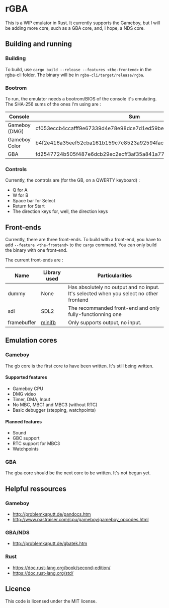 <!-- README.md --- 
;; 
;; Filename: README.md
;; Author: Louise <louise>
;; Created: Thu Dec 21 20:26:39 2017 (+0100)
;; Last-Updated: Mon Dec 25 20:26:23 2017 (+0100)
;;           By: Louise <louise>
 -->

# rGBA

This is a WIP emulator in Rust. It currently supports the Gameboy, but I will be adding more core,
such as a GBA core, and, I hope, a NDS core.

## Building and running

### Building

To build, use `cargo build --release --features <the-frontend>` in the rgba-cli folder.
The binary will be in `rgba-cli/target/release/rgba`.

### Bootrom

To run, the emulator needs a bootrom/BIOS of the console it's emulating. The SHA-256 sums of the ones
I'm using are :

|Console|Sum|
|-------|---|
|Gameboy (DMG)|cf053eccb4ccafff9e67339d4e78e98dce7d1ed59be819d2a1ba2232c6fce1c7|
|Gameboy Color|b4f2e416a35eef52cba161b159c7c8523a92594facb924b3ede0d722867c50c7|
|GBA|fd2547724b505f487e6dcb29ec2ecff3af35a841a77ab2e85fd87350abd36570|

### Controls

Currently, the controls are (for the GB, on a QWERTY keyboard) :

 - Q for A
 - W for B
 - Space bar for Select
 - Return for Start
 - The direction keys for, well, the direction keys
 
## Front-ends

Currently, there are three front-ends. To build with a front-end, you have to add `--feature <the-frontend>`
to the `cargo` command. You can only build the binary with one front-end.

The current front-ends are :

|Name |Library used|Particularities|
|-----|------------|---------------|
|dummy|None|Has absolutely no output and no input. It's selected when you select no other frontend|
|sdl  | SDL2       | The recommanded front-end and only fully-functionning one|
|framebuffer| [minifb](https://github.com/emoon/rust_minifb) | Only supports output, no input. |
 
## Emulation cores

### Gameboy

The gb core is the first core to have been written. It's still being written.

#### Supported features

 - Gameboy CPU
 - DMG video
 - Timer, DMA, Input
 - No MBC, MBC1 and MBC3 (without RTC)
 - Basic debugger (stepping, watchpoints)
 
#### Planned features

 - Sound
 - GBC support
 - RTC support for MBC3
 - Watchpoints
 
### GBA

The gba core should be the next core to be written. It's not begun yet.
 
## Helpful ressources

### Gameboy

 - http://problemkaputt.de/pandocs.htm
 - http://www.pastraiser.com/cpu/gameboy/gameboy_opcodes.html
 
### GBA/NDS

 - http://problemkaputt.de/gbatek.htm
 
### Rust

 - https://doc.rust-lang.org/book/second-edition/
 - https://doc.rust-lang.org/std/
 
## Licence

This code is licensed under the MIT license.
